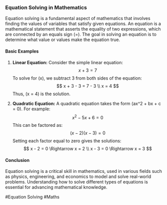 

### Equation Solving in Mathematics

Equation solving is a fundamental aspect of mathematics that involves finding the values of variables that satisfy given equations. An equation is a mathematical statement that asserts the equality of two expressions, which are connected by an equals sign (=). The goal in solving an equation is to determine what value or values make the equation true.

#### Basic Examples

1. **Linear Equation:**
   Consider the simple linear equation:
   $$
   x + 3 = 7
   $$
   To solve for \(x\), we subtract 3 from both sides of the equation:
   $$
   x + 3 - 3 = 7 - 3 \\
   x = 4
   $$
   Thus, \(x = 4\) is the solution.

2. **Quadratic Equation:**
   A quadratic equation takes the form \(ax^2 + bx + c = 0\). For example:
   $$
   x^2 - 5x + 6 = 0
   $$
   This can be factored as:
   $$
   (x - 2)(x - 3) = 0
   $$
   Setting each factor equal to zero gives the solutions:
   $$
   x - 2 = 0 \Rightarrow x = 2 \\
   x - 3 = 0 \Rightarrow x = 3
   $$

#### Conclusion

Equation solving is a critical skill in mathematics, used in various fields such as physics, engineering, and economics to model and solve real-world problems. Understanding how to solve different types of equations is essential for advancing mathematical knowledge.

#Equation Solving #Maths